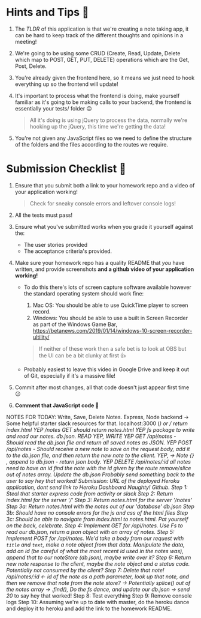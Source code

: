 # Hints and Tips :tada:

1. The _TLDR_ of this application is that we're creating a note taking app, it can be hard to keep track of the different thoughts and opinions in a meeting!

1. We're going to be using some CRUD (Create, Read, Update, Delete which map to POST, GET, PUT, DELETE) operations which are the Get, Post, Delete.

1. You're already given the frontend here, so it means we just need to hook everything up so the frontend will update!

1. It's important to process what the frontend is doing, make yourself familiar as it's going to be making calls to your backend, the frontend is essentially your tests/ folder :wink:

   > All it's doing is using jQuery to process the data, normally we're hooking up the jQuery, this time we're getting the data!

1. You're not given any JavaScript files so we need to define the structure of the folders and the files according to the routes we require.

# Submission Checklist :rocket:

1. Ensure that you submit both a link to your homework repo and a video of your application working!

   > Check for sneaky console errors and leftover console logs!

1. All the tests must pass!

1. Ensure what you've submitted works when you grade it yourself against the:

   - The user stories provided
   - The acceptance criteria's provided.

1. Make sure your homework repo has a quality README that _you_ have written, and provide screenshots **and a github video of your application working!**

   - To do this there's lots of screen capture software available however the standard operating system should work fine:

     1. Mac OS: You should be able to use QuickTime player to screen record.
     1. Windows: You should be able to use a built in Screen Recorder as part of the Windows Game Bar, https://betanews.com/2019/01/14/windows-10-screen-recorder-ultility/

     > If neither of these work then a safe bet is to look at OBS but the UI can be a bit clunky at first :thumbsup:

   - Probably easiest to leave this video in Google Drive and keep it out of Git, especially if it's a massive file!

1. Commit after most changes, all that code doesn't just appear first time :wink:

1. **Comment that JavaScript code :pray:**



NOTES FOR TODAY:
Write, Save, Delete Notes.
Express, Node backend -> Some helpful starter slack resources for that.
localhost:3000
(*) or / return index.html YEP
/notes GET should return notes.html YEP
fs package to write and read our notes. db.json. READ YEP, WRITE YEP
GET /api/notes - Should read the db.json file and return all saved notes as JSON. YEP
POST /api/notes - Should receive a new note to save on the request body, add it to the db.json file, and then return the new note to the client. YEP, 
-> Note {} , append to db.json - return json body. YEP
DELETE /api/notes/:id
all notes need to have an id
find the note with the id given by the route
remove/slice out of notes array.
Update the db.json
Probably send something back to the user to say hey that worked!
Submission: URL of the deployed Heroku application, dont send link to Heroku Dashboard Naughty!
Github.
<STEPS TO SUCCESS>
Step 1: Steal that starter express code from activity or slack
Step 2: Return index.html for the server '/'
Step 3: Return notes.html for the server '/notes'
Step 3a: Return notes.html with the notes out of our 'database' db.json
Step 3b: Should have no console errors for the js and css of the html files
Step 3c: Should be able to navigate from index.html to notes.html.
Pat yourself on the back, celebrate.
Step 4: Implement GET for /api/notes. Use Fs to read our db.json, return a json object with an array of notes.
Step 5: Implement POST for /api/notes. We'd take a body from our request with `title` and `text`, make a note object from that data.
Manipulate the data, add an id (be careful of what the most recent id used in the notes was), append that to our noteStore (db.json), maybe write over it?
Step 6: Return new note response to the client, maybe the note object and a status code. Potentially not consumed by the client?
Step 7: Delete that note! /api/notes/:id <- id of the note as a path parameter, look up that note, and then we remove that note from the note store?
-> Potentially splice() out of the notes array -> .find(), Do the fs dance, and update our db.json -> send 20* to say hey that worked!
Step 8: Test everything
Step 9: Remove console logs
Step 10: Assuming we're up to date with master, do the heroku dance and deploy it to heroku and add the link to the homework README.
